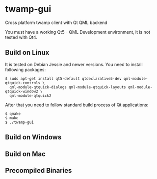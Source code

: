 # twamp-gui

Cross platform twamp client with Qt QML backend

You must have a working Qt5 - QML Development environment, it is not tested with Qt4.

## Build on Linux

It is tested on Debian Jessie and newer versions. You need to install following packages:

```
$ sudo apt-get install qt5-default qtdeclarative5-dev qml-module-qtquick-controls \
  qml-module-qtquick-dialogs qml-module-qtquick-layouts qml-module-qtquick-window2 \
  qml-module-qtquick2 
```

After that you need to follow standard build process of Qt applications:

```
$ qmake
$ make
$ ./twamp-gui
```

## Build on Windows

## Build on Mac

## Precompiled Binaries



